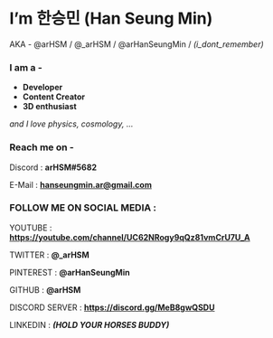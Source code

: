 # I’m 한승민 (Han Seung Min) 

AKA - @arHSM / @_arHSM / @arHanSeungMin / *(i_dont_remember)*

### I am a -

- **Developer**
- **Content Creator**
- **3D enthusiast**

*and I love physics, cosmology, ...*

### Reach me on -

Discord : **arHSM#5682**

E-Mail : **hanseungmin.ar@gmail.com**

### FOLLOW ME ON SOCIAL MEDIA :

YOUTUBE : **https://youtube.com/channel/UC62NRogy9qQz81vmCrU7U_A**

TWITTER : **@_arHSM**

PINTEREST : **@arHanSeungMin**

GITHUB : **@arHSM**

DISCORD SERVER : **https://discord.gg/MeB8gwQSDU**

LINKEDIN : ***(HOLD YOUR HORSES BUDDY)***

<!---
arHSM/arHSM is a ✨ special ✨ repository because its `README.md` (this file) appears on your GitHub profile.
You can click the Preview link to take a look at your changes.
--->
